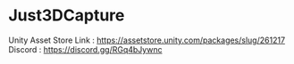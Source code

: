 # Just3DCapture

Unity Asset Store Link :  https://assetstore.unity.com/packages/slug/261217 </br>
Discord : https://discord.gg/RGq4bJywnc
